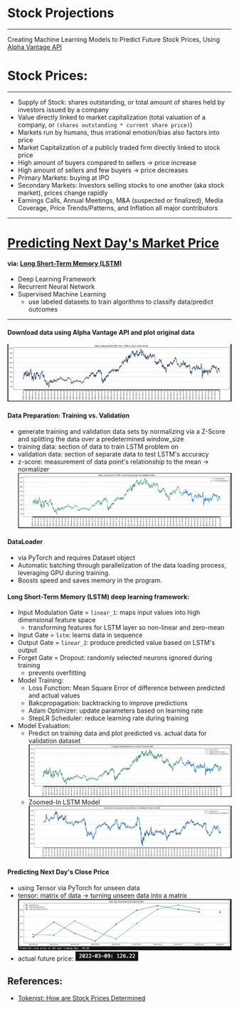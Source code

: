 # **Stock Projections**
---
Creating Machine Learning Models to Predict Future Stock Prices, Using [Alpha Vantage API](https://www.alphavantage.co/documentation/#)

# Stock Prices: 
---
- Supply of Stock: shares outstanding, or total amount of shares held by investors issued by a company 
- Value directly linked to market capitalization (total valuation of a company, or `(shares outstanding * current share price)`)
- Markets run by humans, thus irrational emotion/bias also factors into price 
- Market Capitalization of a publicly traded firm directly linked to stock price 
- High amount of buyers compared to sellers -> price increase 
- High amount of sellers and few buyers -> price decreases 
- Primary Markets: buying at IPO
- Secondary Markets: Investors selling stocks to one another (aka stock market), prices change rapidly 
- Earnings Calls, Annual Meetings, M&A (suspected or finalized), Media Coverage, Price Trends/Patterns, and Inflation all major contributors 



---
# [Predicting Next Day's Market Price](longShortTermMemory/lstmStockPrices.ipynb) 
#### via: [Long Short-Term Memory (LSTM)](longShortTermMemory)
- Deep Learning Framework
- Recurrent Neural Network
- Supervised Machine Learning
    - use labeled datasets to train algorithms to classify data/predict outcomes 
---


#### Download data using Alpha Vantage API and plot original data 
![PricesTillMarch8](longShortTermMemory/dailyClose/dclose03_08.png "Daily Close Prices through March 8th")


#### Data Preparation: Training vs. Validation
- generate training and validation data sets by normalizing via a Z-Score and splitting the data over a predetermined window_size 
- training data: section of data to train LSTM problem on
- validation data: section of separate data to test LSTM's accuracy 
- z-score: measurement of data point's relationship to the mean -> normalizer 
![TrainValidateMarch8](longShortTermMemory/trainValidate/tv03_08.png "Training and Validation Data through March 8th")


#### DataLoader
- via PyTorch and requires Dataset object 
- Automatic batching through parallelization of the data loading process, leveraging GPU during training. 
- Boosts speed and saves memory in the program.

#### Long Short-Term Memory (LSTM) deep learning framework: 
- Input Modulation Gate = `linear_1`: maps input values into high dimensional feature space
    - transforming features for LSTM layer so non-linear and zero-mean
- Input Gate = `lstm`: learns data in sequence
- Output Gate = `linear_2`: produce predicted value based on LSTM's output 
- Forget Gate = Dropout: randomly selected neurons ignored during training
    - prevents overfitting 
- Model Training: 
    - Loss Function: Mean Square Error of difference between predicted and actual values
    - Bakcpropagation: backtracking to improve predictions 
    - Adam Optimizer: update parameters based on learning rate 
    - StepLR Scheduler: reduce learning rate during training 
- Model Evaluation: 
    - Predict on training data and plot predicted vs. actual data for validation dataset 
![PredictedVsActualMarch8th](longShortTermMemory/predictVsActual/pva03_08.png "Predicted VS. Actual Prices through March 8th")
    - Zoomed-In LSTM Model 
![ZoomedPredictedPrice](longShortTermMemory/zoomIn/zoomed03_08.png "Zoomed-In Predicted Price on Validation Data")


#### Predicting Next Day's Close Price
- using Tensor via PyTorch for unseen data 
- tensor: matrix of data -> turning unseen data into a matrix 
![PredPriceForMarch9](longShortTermMemory/tomorrowPrice/pred03_09.png "Predicted Price for March 9th")
- actual future price: 
![ActualPriceforMarch9](longShortTermMemory/tomorrowPrice/close03_09.png "Actual Close Price for March 9th")




## References: 
- [Tokenist: How are Stock Prices Determined](https://tokenist.com/investing/how-are-stock-prices-determined/)




